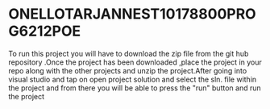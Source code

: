 # ONELLOTARJANNEST10178800PROG6212POE
To run this project you will have to download the zip file from the git hub repository .Once the project has been downloaded ,place the project in your repo along with the other projects and unzip the project.After going into visual studio and tap on open project solution and select the sln. file within the project and from there you will be able to press the "run" button and run the project

